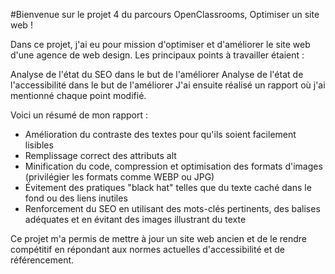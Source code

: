  #Bienvenue sur le projet 4 du parcours OpenClassrooms, Optimiser un site web !
 

Dans ce projet, j'ai eu pour mission d'optimiser et d'améliorer le site web d'une agence de web design. Les principaux points à travailler étaient :

Analyse de l'état du SEO dans le but de l'améliorer
Analyse de l'état de l'accessibilité dans le but de l'améliorer
J'ai ensuite réalisé un rapport où j'ai mentionné chaque point modifié.

Voici un résumé de mon rapport :

- Amélioration du contraste des textes pour qu'ils soient facilement lisibles
- Remplissage correct des attributs alt
- Minification du code, compression et optimisation des formats d'images (privilégier les formats comme WEBP ou JPG)
- Évitement des pratiques "black hat" telles que du texte caché dans le fond ou des liens inutiles
- Renforcement du SEO en utilisant des mots-clés pertinents, des balises adéquates et en évitant des images illustrant du texte

Ce projet m'a permis de mettre à jour un site web ancien et de le rendre compétitif en répondant aux normes actuelles d'accessibilité et de référencement.
